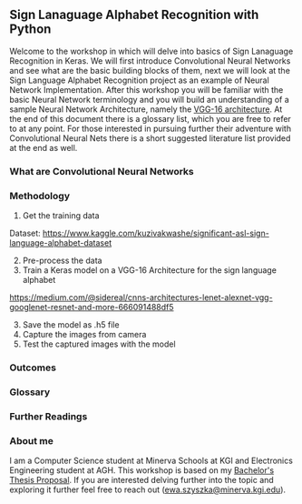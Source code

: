 ## Sign Lanaguage Alphabet Recognition with Python
Welcome to the workshop in which will delve into basics of Sign Lanaguage Recognition in Keras. 
We will first introduce Convolutional Neural Networks and see what are the basic building blocks of them, next we will look at the Sign Language Alphabet Recognition project as an example of Neural Network Implementation. After this workshop you will be familiar with the basic Neural Network terminology and you will build an understanding of a sample Neural Network Architecture, namely the [VGG-16 architecture](https://arxiv.org/pdf/1409.1556.pdf). At the end of this document there is a glossary list, which you are free to refer to at any point. For those interested in pursuing further their adventure with Convolutional Neural Nets there is a short suggested literature list provided at the end as well.

### What are Convolutional Neural Networks


### Methodology


1. Get the training data 

Dataset: https://www.kaggle.com/kuzivakwashe/significant-asl-sign-language-alphabet-dataset

2. Pre-process the data 
2. Train a Keras model on a VGG-16 Architecture for the sign language alphabet 

https://medium.com/@sidereal/cnns-architectures-lenet-alexnet-vgg-googlenet-resnet-and-more-666091488df5 

3. Save the model as .h5 file
4. Capture the images from camera 
5. Test the captured images with the model 

### Outcomes


### Glossary 


### Further Readings


### About me 
I am a Computer Science student at Minerva Schools at KGI and Electronics Engineering student at AGH. This workshop is based on my [Bachelor's Thesis Proposal](https://ewaszyszka.myportfolio.com/bachelor-thesis-proposal). If you are interested delving further into the topic and exploring it further feel free to reach out (ewa.szyszka@minerva.kgi.edu).


